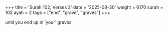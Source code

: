 +++
title = 'Surah 102, Verses 2'
date = '2025-08-30'
weight = 6170
surah = 102
ayah = 2
tags = ["end", "grave", "graves"]
+++

until you end up in ˹your˺ graves.
